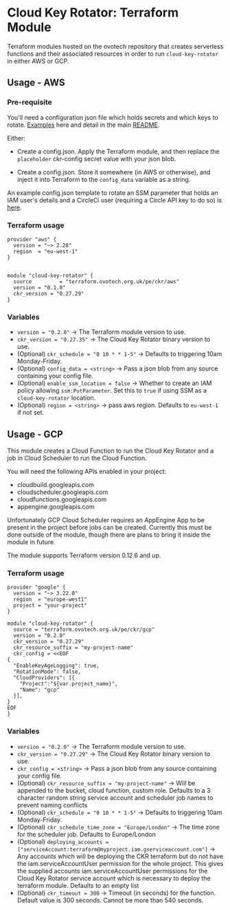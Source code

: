 # Cloud Key Rotator: Terraform Module

Terraform modules hosted on the ovotech repository that creates serverless
functions and their associated resources in order to run `cloud-key-rotator` in
either AWS or GCP.

## Usage - AWS

### Pre-requisite

You'll need a configuration json file which holds secrets and which keys to rotate. [Examples](https://github.com/ovotech/cloud-key-rotator/tree/master/examples)
here and detail in the main
[README](https://github.com/ovotech/cloud-key-rotator/blob/master/README.md).

Either:

- Create a config.json. Apply the Terraform module, and then replace the `placeholder` ckr-config secret value with your json blob.

- Create a config.json. Store it somewhere (in AWS or otherwise), and inject it into Terraform to the `config_data` variable as a string.

An example config.json template to rotate an SSM parameter that holds an IAM user's details and a CircleCi user (requiring a Circle API key to do so) is [here](https://github.com/ovotech/cloud-key-rotator/tree/master/examples/config-template.tmpl).

### Terraform usage

```
provider "aws" {
  version = "~> 2.28"
  region  = "eu-west-1"
}


module "cloud-key-rotator" {
  source         = "terraform.ovotech.org.uk/pe/ckr/aws"
  version = "0.1.0"
  ckr_version = "0.27.29"
}
```

### Variables

- `version = "0.2.0"` -> The Terraform module version to use.
- `ckr_version = "0.27.35"` -> The Cloud Key Rotator binary version to use.
- (Optional) `ckr_schedule = "0 10 * * 1-5"` -> Defaults to triggering 10am Monday-Friday.
- (Optional) `config_data = <string>` -> Pass a json blob from any source containing your config file.
- (Optional) `enable_ssm_location = false` -> Whether to create an IAM policy allowing `ssm:PutParameter`.
  Set this to `true` if using SSM as a `cloud-key-rotator` location.
- (Optional) `region = <string>` -> pass aws region. Defaults to `eu-west-1` if not set.

## Usage - GCP

This module creates a Cloud Function to run the Cloud Key Rotator and a job in Cloud Scheduler to run the Cloud Function.

You will need the following APIs enabled in your project:

- cloudbuild.googleapis.com
- cloudscheduler.googleapis.com
- cloudfunctions.googleapis.com
- appengine.googleapis.com

Unfortunately GCP Cloud Scheduler requires an AppEngine App to be present in
the project before jobs can be created. Currently this must be done outside
of the module, though there are plans to bring it inside the module in future.

The module supports Terraform version 0.12.6 and up.

### Terraform usage

```
provider "google" {
  version = "~> 3.22.0"
  region  = "europe-west1"
  project = "your-project"
}

module "cloud-key-rotator" {
  source = "terraform.ovotech.org.uk/pe/ckr/gcp"
  version = "0.2.0"
  ckr_version = "0.27.29"
  ckr_resource_suffix = "my-project-name"
  ckr_config = <<EOF
{
  "EnableKeyAgeLogging": true,
  "RotationMode": false,
  "CloudProviders": [{
    "Project":"${var.project_name}",
    "Name": "gcp"
  }],
}
EOF
}

```

### Variables

- `version = "0.2.0"` -> The Terraform module version to use.
- `ckr_version = "0.27.29"` -> The Cloud Key Rotator binary version to use.
- `ckr_config = <string>` -> Pass a json blob from any source containing your config file.
- (Optional) `ckr_resource_suffix = "my-project-name"` -> Will be appended to the bucket, cloud function, custom role. Defaults to a 3 character random string
  service account and scheduler job names to prevent naming conflicts
- (Optional) `ckr_schedule = "0 10 * * 1-5"` -> Defaults to triggering 10am Monday-Friday.
- (Optional) `ckr_schedule_time_zone = "Europe/London"` -> The time zone for the scheduler job. Defaults to Europe/London
- (Optional) `deploying_accounts = ["serviceAccount:terraform@myproject.iam.gserviceaccount.com"]` -> Any accounts which
  will be deploying the CKR terraform but do not have the iam.serviceAccountUser permission for the whole project. This
  gives the supplied accounts iam.serviceAccountUser permissions for the Cloud Key Rotator service account which is
  necessary to deploy the terraform module. Defaults to an empty list
- (Optional) `ckr_timeout = 300` -> Timeout (in seconds) for the function. Default value is 300 seconds. Cannot be more than 540 seconds.
